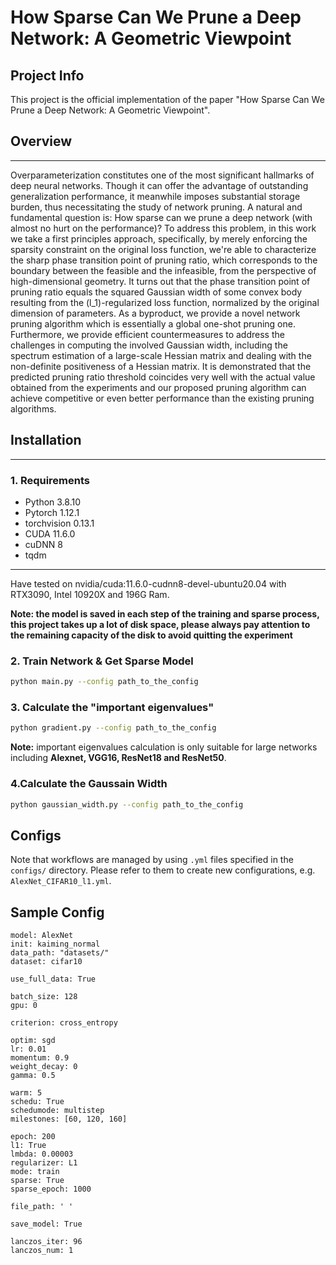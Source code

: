 # How Sparse Can We Prune a Deep Network: A Geometric Viewpoint

## Project Info
This project is the official implementation of the paper "How Sparse Can We Prune a Deep Network: A Geometric Viewpoint".

## Overview

---

Overparameterization constitutes one of the most significant  hallmarks of deep neural networks. Though it can offer the advantage of outstanding generalization performance, it meanwhile imposes substantial storage burden, thus necessitating the study of network pruning.  A natural and  fundamental question is: How sparse can we prune a deep network (with almost no hurt on the performance)?  To address this problem, in this work we take a first principles approach,  specifically, by merely enforcing the sparsity constraint on the original loss function, we're able to characterize the sharp phase transition point of pruning ratio, which corresponds to the  boundary between the feasible and the infeasible, from the perspective of high-dimensional geometry.  It turns out that the phase transition point of pruning ratio equals the squared Gaussian width of some convex body resulting from the \(l_1\)-regularized loss function,  normalized by the original dimension of parameters. As a byproduct, we provide a novel network pruning algorithm which is essentially a global one-shot pruning one. Furthermore, we provide efficient countermeasures to address the challenges in computing the involved Gaussian width, including the spectrum estimation of a large-scale Hessian matrix and dealing with the non-definite positiveness of a Hessian matrix.  It is demonstrated that the predicted pruning ratio threshold coincides very well with the actual value obtained from the experiments and our proposed pruning algorithm can achieve competitive or even better performance than the existing pruning algorithms.

## Installation

---

### 1. Requirements

* Python 3.8.10
* Pytorch 1.12.1
* torchvision 0.13.1
* CUDA 11.6.0
* cuDNN 8
* tqdm

---

Have tested on nvidia/cuda:11.6.0-cudnn8-devel-ubuntu20.04 with RTX3090, Intel 10920X and 196G Ram.

**Note: the model is saved in each step of the training and sparse process, this project takes up a lot of disk space, please always pay attention to the remaining capacity of the disk to avoid quitting the experiment** 

### 2. Train Network & Get Sparse Model

```bash
python main.py --config path_to_the_config
```

### 3. Calculate the "important eigenvalues"

```bash
python gradient.py --config path_to_the_config
```

**Note:** important eigenvalues calculation is only suitable for large networks including **Alexnet, VGG16, ResNet18 and ResNet50**.

### 4.Calculate the Gaussain Width

```bash
python gaussian_width.py --config path_to_the_config
```

## Configs

Note that workflows are managed by using `.yml` files specified in the `configs/` directory. Please refer to them to create new configurations, e.g. `AlexNet_CIFAR10_l1.yml`.

## Sample Config

```
model: AlexNet
init: kaiming_normal
data_path: "datasets/"
dataset: cifar10

use_full_data: True

batch_size: 128
gpu: 0

criterion: cross_entropy

optim: sgd
lr: 0.01
momentum: 0.9
weight_decay: 0 
gamma: 0.5

warm: 5
schedu: True
schedumode: multistep
milestones: [60, 120, 160]

epoch: 200
l1: True
lmbda: 0.00003
regularizer: L1
mode: train
sparse: True
sparse_epoch: 1000

file_path: ' '

save_model: True

lanczos_iter: 96
lanczos_num: 1
```

